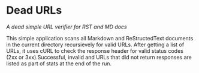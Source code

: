 # Dead URLs

*A dead simple URL verifier for RST and MD docs*


This simple application scans all Markdown and ReStructedText
documents in the current directory recursievely for valid URLs.
After getting a list of URLs, it uses cURL to check the response
header for valid status codes (2xx or 3xx).Successful, invalid and
URLs that did not return responses are listed as part of stats at
the end of the run.
